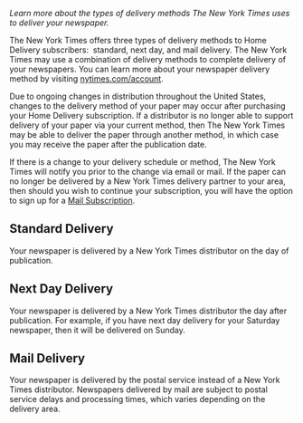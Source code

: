 _Learn more about the types of delivery methods The New York Times uses to deliver your newspaper._ 

The New York Times offers three types of delivery methods to Home Delivery subscribers:  standard, next day, and mail delivery. The New York Times may use a combination of delivery methods to complete delivery of your newspapers. You can learn more about your newspaper delivery method by visiting [nytimes.com/account](https://nytimes.com/account).

Due to ongoing changes in distribution throughout the United States, changes to the delivery method of your paper may occur after purchasing your Home Delivery subscription. If a distributor is no longer able to support delivery of your paper via your current method, then The New York Times may be able to deliver the paper through another method, in which case you may receive the paper after the publication date.

If there is a change to your delivery schedule or method, The New York Times will notify you prior to the change via email or mail. If the paper can no longer be delivered by a New York Times delivery partner to your area, then should you wish to continue your subscription, you will have the option to sign up for a [Mail Subscription](https://help.nytimes.com/hc/en-us/articles/4624543338900).

Standard Delivery
-----------------

Your newspaper is delivered by a New York Times distributor on the day of publication.

Next Day Delivery
-----------------

Your newspaper is delivered by a New York Times distributor the day after publication. For example, if you have next day delivery for your Saturday newspaper, then it will be delivered on Sunday.

Mail Delivery
-------------

Your newspaper is delivered by the postal service instead of a New York Times distributor. Newspapers delivered by mail are subject to postal service delays and processing times, which varies depending on the delivery area.